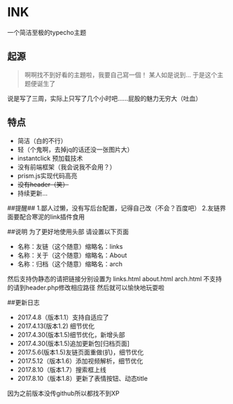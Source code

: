 # INK
一个简洁至极的typecho主题

## 起源
 > 啊啊找不到好看的主題啦，我要自己寫一個！
某人如是说到…
于是这个主题便诞生了

说是写了三周，实际上只写了几个小时吧……屁股的魅力无穷大（吐血）

## 特点
 - 简洁（白的不行）
 - 轻（个鬼啊，去掉jq的话还没一张图片大）
 - instantclick 预加载技术
 - 没有前端框架（我会说我不会用？）
 - prism.js实现代码高亮
 - ~~没有header（笑）~~
 - 持续更新…

 ##提醒##
1.鄙人过懒，没有写后台配置，记得自己改（不会？百度吧）
2.友链界面要配合寒泥的link插件食用

##说明
为了更好地使用头部
请设置以下页面
 - 名称：友链（这个随意）缩略名：links
 - 名称：关于（这个随意）缩略名：About
 - 名称：归档（这个随意）缩略名：arch

然后支持伪静态的请把链接分别设置为
links.html   about.html   arch.html
不支持的请到header.php修改相应路径
然后就可以愉快地玩耍啦

##更新日志
 - 2017.4.8（版本1.1）支持自适应了
 - 2017.4.13(版本1.2) 细节优化
 - 2017.4.30(版本1.5)细节优化，新增头部
 - 2017.4.30(版本1.5)追加更新包[归档页面]
 - 2017.5.6(版本1.5)友链页面重做(扒)，细节优化
 - 2017.5.12（版本1.6）添加视频解析，细节优化
 - 2017.8.10（版本1.7）搜索框上线
 - 2017.8.10（版本1.8）更新了表情按钮、动态title
 
 因为之前版本没传github所以都找不到XP

